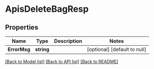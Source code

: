 # ApisDeleteBagResp

## Properties
Name | Type | Description | Notes
------------ | ------------- | ------------- | -------------
**ErrorMsg** | **string** |  | [optional] [default to null]

[[Back to Model list]](../README.md#documentation-for-models) [[Back to API list]](../README.md#documentation-for-api-endpoints) [[Back to README]](../README.md)

